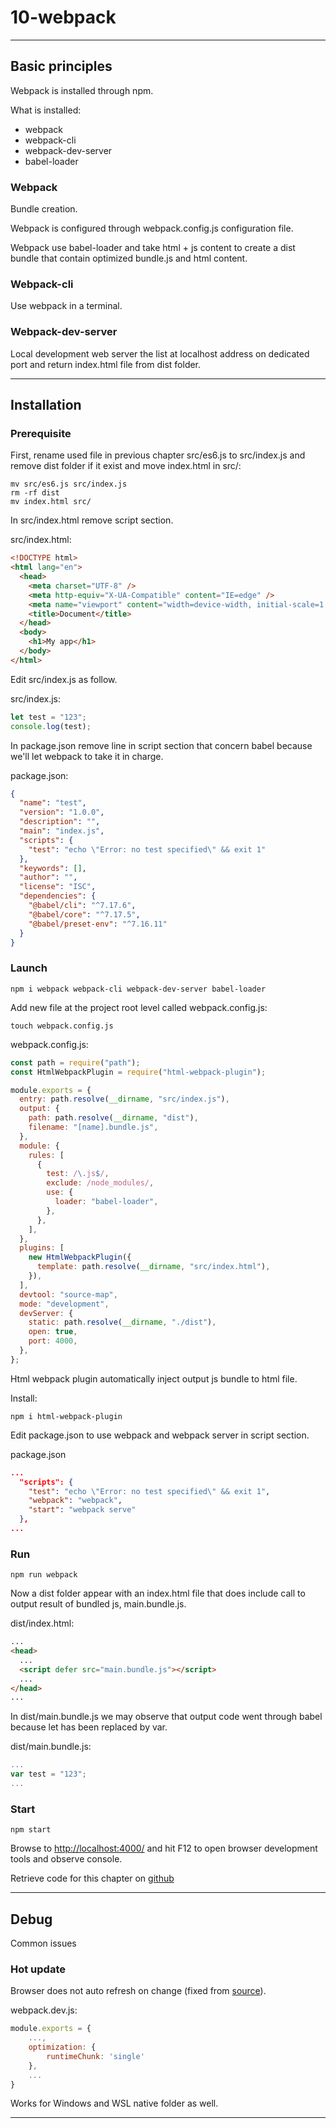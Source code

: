 # 10-webpack

---

## Basic principles

Webpack is installed through npm.

What is installed:

- webpack
- webpack-cli
- webpack-dev-server
- babel-loader

### Webpack

Bundle creation.

Webpack is configured through webpack.config.js configuration file.

Webpack use babel-loader and take html + js content to create a dist bundle that contain optimized bundle.js and html content.

### Webpack-cli

Use webpack in a terminal.

### Webpack-dev-server

Local development web server the list at localhost address on dedicated port and return index.html file from dist folder.

---

## Installation

### Prerequisite

First, rename used file in previous chapter src/es6.js to src/index.js and remove dist folder if it exist and move index.html in src/:

```console
mv src/es6.js src/index.js
rm -rf dist
mv index.html src/
```

In src/index.html remove script section.

src/index.html:

```html
<!DOCTYPE html>
<html lang="en">
  <head>
    <meta charset="UTF-8" />
    <meta http-equiv="X-UA-Compatible" content="IE=edge" />
    <meta name="viewport" content="width=device-width, initial-scale=1.0" />
    <title>Document</title>
  </head>
  <body>
    <h1>My app</h1>
  </body>
</html>
```

Edit src/index.js as follow.

src/index.js:

```javascript
let test = "123";
console.log(test);
```

In package.json remove line in script section that concern babel because we'll let webpack to take it in charge.

package.json:

```json
{
  "name": "test",
  "version": "1.0.0",
  "description": "",
  "main": "index.js",
  "scripts": {
    "test": "echo \"Error: no test specified\" && exit 1"
  },
  "keywords": [],
  "author": "",
  "license": "ISC",
  "dependencies": {
    "@babel/cli": "^7.17.6",
    "@babel/core": "^7.17.5",
    "@babel/preset-env": "^7.16.11"
  }
}
```

### Launch

```console
npm i webpack webpack-cli webpack-dev-server babel-loader
```

Add new file at the project root level called webpack.config.js:

```console
touch webpack.config.js
```

webpack.config.js:

```javascript
const path = require("path");
const HtmlWebpackPlugin = require("html-webpack-plugin");

module.exports = {
  entry: path.resolve(__dirname, "src/index.js"),
  output: {
    path: path.resolve(__dirname, "dist"),
    filename: "[name].bundle.js",
  },
  module: {
    rules: [
      {
        test: /\.js$/,
        exclude: /node_modules/,
        use: {
          loader: "babel-loader",
        },
      },
    ],
  },
  plugins: [
    new HtmlWebpackPlugin({
      template: path.resolve(__dirname, "src/index.html"),
    }),
  ],
  devtool: "source-map",
  mode: "development",
  devServer: {
    static: path.resolve(__dirname, "./dist"),
    open: true,
    port: 4000,
  },
};
```

Html webpack plugin automatically inject output js bundle to html file.

Install:

```console
npm i html-webpack-plugin
```

Edit package.json to use webpack and webpack server in script section.

package.json

```json
...
  "scripts": {
    "test": "echo \"Error: no test specified\" && exit 1",
    "webpack": "webpack",
    "start": "webpack serve"
  },
...
```

### Run

```console
npm run webpack
```

Now a dist folder appear with an index.html file that does include call to output result of bundled js, main.bundle.js.

dist/index.html:

```html
...
<head>
  ...
  <script defer src="main.bundle.js"></script>
  ...
</head>
...
```

In dist/main.bundle.js we may observe that output code went through babel because let has been replaced by var.

dist/main.bundle.js:

```javascript
...
var test = "123";
...
```

### Start

```console
npm start
```

Browse to [http://localhost:4000/](http://localhost:4000/) and hit F12 to open browser development tools and observe console.

Retrieve code for this chapter on [github](https://github.com/dymafr/javascript-chapitre2)

---

## Debug

Common issues

### Hot update

Browser does not auto refresh on change (fixed from [source](https://stackoverflow.com/questions/65640449/how-to-solve-chunkloaderror-loading-hot-update-chunk-second-app-failed-in-webpa)).

webpack.dev.js:

```js
module.exports = {
    ...,
    optimization: {
        runtimeChunk: 'single'
    },
    ...
}
```

Works for Windows and WSL native folder as well.

---
